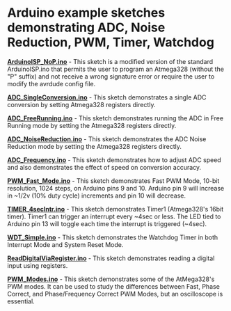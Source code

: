 # Arduino example sketches demonstrating ADC, Noise Reduction, PWM, Timer, Watchdog 

**[ArduinoISP_NoP.ino](../blob/master/ArduinoISP_NoP.ino)** - This sketch is a modified version of the standard ArduinoISP.ino that permits the user to program an Atmega328 (without the "P" suffix) and not receive a wrong signature error or require the user to modify the avrdude config file.

**[ADC_SingleConversion.ino](https://github.com/VinnieM-3/Arduino/blob/master/ADC_SingleConversion.ino)** - This sketch demonstrates a single ADC conversion by setting Atmega328 registers directly.

**[ADC_FreeRunning.ino](https://github.com/VinnieM-3/Arduino/blob/master/ADC_FreeRunning.ino)** - This sketch demonstrates running the ADC in Free Running mode by setting the Atmega328 registers directly.

**[ADC_NoiseReduction.ino](https://github.com/VinnieM-3/Arduino/blob/master/ADC_NoiseReduction.ino)** - This sketch demonstrates the ADC Noise Reduction mode by setting the Atmega328 registers directly.

**[ADC_Frequency.ino](https://github.com/VinnieM-3/Arduino/blob/master/ADC_Frequency.ino)** - This sketch demonstrates how to adjust ADC speed and also demonstrates the effect of speed on conversion accuracy.

**[PWM_Fast_Mode.ino](https://github.com/VinnieM-3/Arduino/blob/master/PWM_Fast_Mode.ino)** - This sketch demonstrates Fast PWM Mode, 10-bit resolution, 1024 steps, on Arduino pins 9 and 10.  Arduino pin 9 will increase in ~1/2v (10% duty cycle) increments and pin 10 will decrease.

**[TIMER_4secIntr.ino](https://github.com/VinnieM-3/Arduino/blob/master/TIMER_4secIntr.ino)** - This sketch demonstrates Timer1 (Atmega328's 16bit timer).  Timer1 can trigger an interrupt every ~4sec or less. The LED tied to Arduino pin 13 will toggle each time the interrupt is triggered (~4sec).

**[WDT_Simple.ino](https://github.com/VinnieM-3/Arduino/blob/master/WDT_Simple.ino)** - This sketch demonstrates the Watchdog Timer in both Interrupt Mode and System Reset Mode.

**[ReadDigitalViaRegister.ino](https://github.com/VinnieM-3/Arduino/blob/master/ReadDigitalViaRegister.ino)** - This sketch demonstrates reading a digital input using registers.

**[PWM_Modes.ino](https://github.com/VinnieM-3/Arduino/blob/master/PWM_Modes.ino)** - This sketch demonstrates some of the AtMega328's PWM modes.  It can be used to study the differences between Fast, Phase Correct, and Phase/Frequency Correct PWM Modes, but an oscilloscope is essential.
